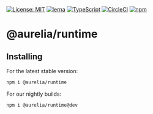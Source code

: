 [![License: MIT](https://img.shields.io/badge/License-MIT-yellow.svg)](https://opensource.org/licenses/MIT)
[![lerna](https://img.shields.io/badge/maintained%20with-lerna-cc00ff.svg)](https://lernajs.io/)
[![TypeScript](https://img.shields.io/badge/%3C%2F%3E-TypeScript-%230074c1.svg)](http://www.typescriptlang.org/)
[![CircleCI](https://circleci.com/gh/aurelia/aurelia.svg?style=shield)](https://circleci.com/gh/aurelia/aurelia)
[![npm](https://img.shields.io/npm/v/@aurelia/runtime.svg?maxAge=3600)](https://www.npmjs.com/package/@aurelia/runtime)
# @aurelia/runtime

## Installing

For the latest stable version:

```bash
npm i @aurelia/runtime
```

For our nightly builds:

```bash
npm i @aurelia/runtime@dev
```
